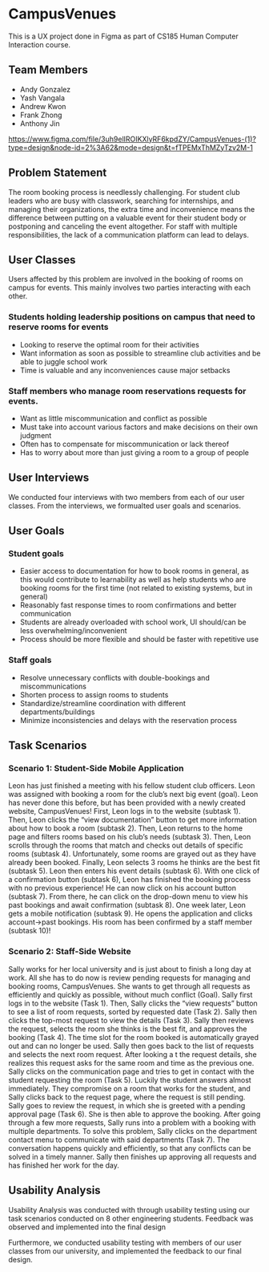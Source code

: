 # CampusVenues
This is a UX project done in Figma as part of CS185 Human Computer Interaction course.

## Team Members
- Andy Gonzalez
- Yash Vangala
- Andrew Kwon
- Frank Zhong
- Anthony Jin

https://www.figma.com/file/3uh9elIROIKXlyRF6kpdZY/CampusVenues-(1)?type=design&node-id=2%3A62&mode=design&t=fTPEMxThMZyTzv2M-1


## Problem Statement
The room booking process is needlessly challenging. For student club leaders who are busy with classwork, searching for internships, and managing their organizations, the extra time and inconvenience means the difference between putting on a valuable event for their student body or postponing and canceling the event altogether. For staff with multiple responsibilities, the lack of a communication platform can lead to delays.

## User Classes 
Users affected by this problem are involved in the booking of rooms on campus for events. This mainly involves two parties interacting with each other.
### Students holding leadership positions on campus that need to reserve rooms for events
- Looking to reserve the optimal room for their activities
- Want information as soon as possible to streamline club activities and be able to juggle school work
- Time is valuable and any inconveniences cause major setbacks
### Staff members who manage room reservations requests for events.
-   Want as little miscommunication and conflict as possible
-   Must take into account various factors and make decisions on their own judgment
-   Often has to compensate for miscommunication or lack thereof
-   Has to worry about more than just giving a room to a group of people

## User Interviews

We conducted four interviews with two members from each of our user classes. From the interviews, we formualted user goals and scenarios.

## User Goals
### Student goals
- Easier access to documentation for how to book rooms in general, as this would contribute to learnability as well as help students who are booking rooms for the first time (not related to existing systems, but in general)
- Reasonably fast response times to room confirmations and better communication
- Students are already overloaded with school work, UI should/can be less overwhelming/inconvenient
- Process should be more flexible and should be faster with repetitive use 


### Staff goals
- Resolve unnecessary conflicts with double-bookings and miscommunications
- Shorten process to assign rooms to students
- Standardize/streamline coordination with different departments/buildings
- Minimize inconsistencies and delays with the reservation process


## Task Scenarios

### Scenario 1: Student-Side Mobile Application
Leon has just finished a meeting with his fellow student club officers. Leon was assigned with booking a room for the club’s next big event (goal). Leon has never done this before, but has been provided with a newly created website, CampusVenues! First, Leon logs in to the website (subtask 1). Then, Leon clicks the “view documentation” button to get more information about how to book a room (subtask 2). Then, Leon returns to the home page and filters rooms based on his club’s needs (subtask 3). Then, Leon scrolls through the rooms that match and checks out details of specific rooms (subtask 4). Unfortunately, some rooms are grayed out as they have already been booked. Finally, Leon selects 3 rooms he thinks are the best fit (subtask 5). Leon then enters his event details (subtask 6). With one click of a confirmation button (subtask 6), Leon has finished the booking process with no previous experience! He can now click on his account button (subtask 7). From there, he can click on the drop-down menu to view his past bookings and await confirmation (subtask 8). One week later, Leon gets a mobile notification (subtask 9). He opens the application and clicks account->past bookings. His room has been confirmed by a staff member (subtask 10)!

### Scenario 2: Staff-Side Website
Sally works for her local university and is just about to finish a long day at work. All she has to do now is review pending requests for managing and booking rooms, CampusVenues. She wants to get through all requests as efficiently and quickly as possible, without much conflict (Goal). Sally first logs in to the website (Task 1). Then, Sally clicks the “view requests” button to see a list of room requests, sorted by requested date (Task 2).  Sally then clicks the top-most request to view the details (Task 3). Sally then reviews the request, selects the room she thinks is the best fit, and approves the booking (Task 4). The time slot for the room booked is automatically grayed out and can no longer be used. Sally then goes back to the list of requests and selects the next room request. After looking a t the request details, she realizes this request asks for the same room and time as the previous one. Sally clicks on the communication page and tries to get in contact with the student requesting the room (Task 5). Luckily the student answers almost immediately. They compromise on a room that works for the student, and Sally clicks back to the request page, where the request is still pending. Sally goes to review the request, in which she is greeted with a pending approval page (Task 6). She is then able to approve the booking. After going through a few more requests, Sally runs into a problem with a booking with multiple departments. To solve this problem, Sally clicks on the department contact menu to communicate with said departments (Task 7). The conversation happens quickly and efficiently, so that any conflicts can be solved in a timely manner. Sally then finishes up approving all requests and has finished her work for the day. 

## Usability Analysis

Usability Analysis was conducted with through usability testing using our task scenarios conducted on 8 other engineering students. Feedback was observed and implemented into the final design

Furthermore, we conducted usability testing with members of our user classes from our university, and implemented the feedback to our final design.


